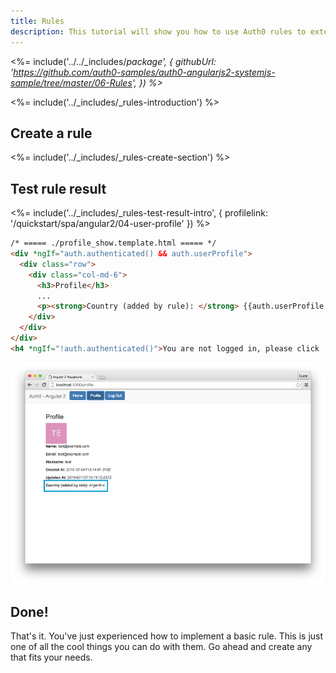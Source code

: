 ```yaml
---
title: Rules
description: This tutorial will show you how to use Auth0 rules to extend what Auth0 has to offer.
---
```


<%= include('../../_includes/_package', {
  githubUrl: 'https://github.com/auth0-samples/auth0-angularjs2-systemjs-sample/tree/master/06-Rules',
}) %>_


<%= include('../_includes/_rules-introduction') %>

## Create a rule

<%= include('../_includes/_rules-create-section') %>


## Test rule result

<%= include('../_includes/_rules-test-result-intro', { profilelink: '/quickstart/spa/angular2/04-user-profile' }) %>

```html
/* ===== ./profile_show.template.html ===== */
<div *ngIf="auth.authenticated() && auth.userProfile">
  <div class="row">
    <div class="col-md-6">
      <h3>Profile</h3>
      ...
      <p><strong>Country (added by rule): </strong> {{auth.userProfile.country}}</p>
    </div>
  </div>
</div>
<h4 *ngIf="!auth.authenticated()">You are not logged in, please click 'Log in' button to login</h4>
```

![Country rule sample](/media/articles/angularjs2/rule-country-show.png)

## Done!

That's it. You've just experienced how to implement a basic rule. This is just one of all the cool things you can do with them. Go ahead and create any that fits your needs.